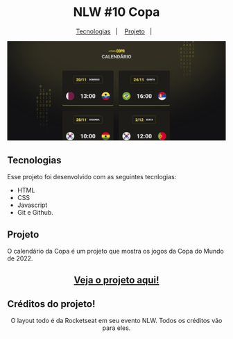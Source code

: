 <h1 align="center"> NLW #10 Copa</h1>

<p align="center">
  <a href="#-tecnologias">Tecnologias</a>&nbsp;&nbsp;&nbsp;|&nbsp;&nbsp;&nbsp;
  <a href="#-projeto">Projeto</a>&nbsp;&nbsp;&nbsp;|&nbsp;&nbsp;&nbsp;
  </p>

<p align="center"></p>
<p align="center">
<img src="./assets/projeto.png" alt="Calendário pessoal da copa."/>
</p>

## Tecnologias
Esse projeto foi desenvolvido com as seguintes tecnlogias:

- HTML
- CSS
- Javascript
- Git e Github.

## Projeto

O calendário da Copa é um projeto que mostra os jogos da Copa do Mundo de 2022.

<h2 align="center">
<a href="https://mariaeduarda-deoliveira.github.io/nlw-copa-explorer/">Veja o projeto aqui!</a></h2>


## Créditos do projeto!

<p align="center">
O layout todo é da Rocketseat em seu evento NLW. Todos os créditos vão para eles.
</p>
